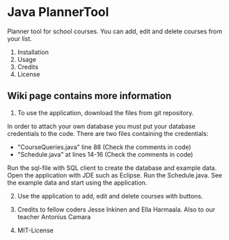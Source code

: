 # Java PlannerTool
Planner tool for school courses.
You can add, edit and delete courses from your list.

1. Installation
2. Usage
3. Credits 
4. License

Wiki page contains more information
-----------------------------------------------------------------------------------------------------------------------------------
1. To use the application, download the files from git repository.

In order to attach your own database you must put your database credentials to the code. 
There are two files containing the credentials:
- "CourseQueries.java" line 88 (Check the comments in code)
- "Schedule.java" at lines 14-16 (Check the comments in code)

Run the sql-file with SQL client to create the database and example data. Open the application with JDE such as Eclipse. Run the Schedule.java. See the example data and start using the application.

2. Use the application to add, edit and delete courses with buttons.

3. Credits to fellow coders Jesse Inkinen and Ella Harmaala. Also to our teacher Antonius Camara

4. MIT-License

